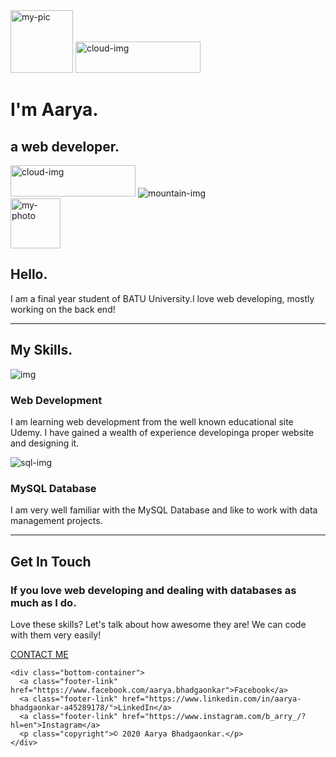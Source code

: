<!DOCTYPE html>
<html lang="en" dir="ltr">
  <head>
    <meta charset="utf-8">
    <title>Aarya</title>
    <link rel="stylesheet" href="css/styles.css">
    <link rel="icon" href="C:\Users\Shree\Desktop\Web Development\CSS-My Site\favicon.ico">
    <link href="https://fonts.googleapis.com/css2?family=Sacramento&display=swap" rel="stylesheet">
    <link href="https://fonts.googleapis.com/css2?family=Montserrat:ital,wght@1,500&display=swap" rel="stylesheet">
    <link href="https://fonts.googleapis.com/css2?family=Merriweather:ital,wght@1,300&display=swap" rel="stylesheet">
  </head>
  <body>
    <div class="topcontainer">
      <img class="mypic" src="images/Arya.png/" alt="my-pic" height="100px" width="100px" >
      <img class="top-cloud" src="images/cloud.png/" alt="cloud-img" height="50px" width="200px">
      <h1>I'm Aarya.</h1>
      <h2>a <span class="pro">web developer.</span></h2>
      <img class="bottom-cloud" src="images/cloud.png/" alt="cloud-img" height="50px" width="200px">
      <img class="mountain" src="images/mountain.png/" alt="mountain-img">
    </div>
    <div class="middle-container">
      <div class="profile">
        <img class="female" src="images/user.png/" alt="my-photo" height="80px" width="80px">
        <h2>Hello.</h2>
        <p class="intro">I am a final year student of BATU University.I love web developing, mostly working on the back end!</p>
      </div>
      <hr>
      <div class="skills">
        <h2>My Skills.</h2>
        <div class="skill-row">
          <img class="webdevop" src="images/webdevop.png/" alt="img">
          <h3>Web Development</h3>
          <p>I am learning web development from the well known educational site Udemy. I have gained a  wealth of experience developinga proper website and designing it.</p>
        </div>
        <div class="skill-row">
          <img class="sql" src="images/MySQL.png/" alt="sql-img">
          <h3>MySQL Database</h3>
          <p>I am very well familiar with the MySQL Database and like to work with data management projects.</p>
        </div>
      </div>
      <hr>
      <div class="contact-me">
        <h2>Get In Touch</h2>
        <h3>If you love web developing and dealing with databases as much as I do.</h3>
        <p class="say">Love these skills? Let's talk about how awesome they are! We can code with them very easily!</p>
        <a class="btn" href="aaryabhadgaonkar@gmail.com">CONTACT ME</a>
      </div>
    </div>


    <div class="bottom-container">
      <a class="footer-link" href="https://www.facebook.com/aarya.bhadgaonkar">Facebook</a>
      <a class="footer-link" href="https://www.linkedin.com/in/aarya-bhadgaonkar-a45289178/">LinkedIn</a>
      <a class="footer-link" href="https://www.instagram.com/b_arry_/?hl=en">Instagram</a>
      <p class="copyright">© 2020 Aarya Bhadgaonkar.</p>
    </div>
  </body>
</html>
